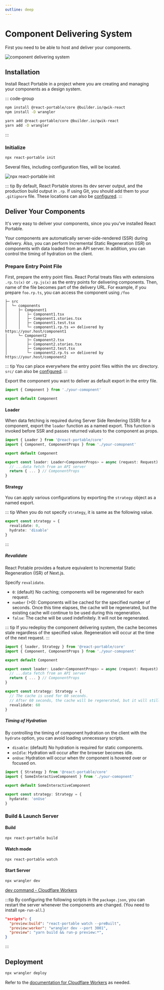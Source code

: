 ```yaml
---
outline: deep
---
```


# Component Delivering System

First you need to be able to host and deliver your components.

![component delivering system](/component-delivering-system.png)

## Installation

Install React Portable in a project where you are creating and managing your components as a design system.

::: code-group
```bash [npm]
npm install @react-portable/core @builder.io/qwik-react
npm install -D wrangler
```

```bash [yarn]
yarn add @react-portable/core @builder.io/qwik-react
yarn add -D wrangler
```
:::

### Initialize

```bash
npx react-portable init
```

Several files, including configuration files, will be located.

![npx react-portable init](/npx-react-portable-init.png)

::: tip
By default, React Portable stores its dev server output, and the production build output in `.rp`. If using Git, you should add them to your `.gitignore` file. These locations can also be [configured](/customizations/react-portable-core-configurations).
:::

## Deliver Your Components

It's very easy to deliver your components, since you you've installed React Portable.

Your components are automatically server-side-rendered (SSR) during delivery. Also, you can perform Incremental Static Regeneration (ISR) on components with data loaded from an API server. In addition, you can control the timing of hydration on the client.

### Prepare Entry Point File

First, prepare the entry point files. React Portal treats files with extensions `.rp.ts(x)` or `.rp.js(x)` as the entry points for delivering components. 
Then, name of the file becomes part of the delivery URL. For example, if you prepare `foo.rp.ts`, you can access the component using `/foo` 

```
├─ src
│  └─ components
│     ├─ Component1
│     │   ├─ Component1.tsx
│     │   ├─ Component1.stories.tsx
│     │   ├─ Component1.test.tsx
│     │   └─ component1.rp.ts => delivered by https://your.host/component1
│     └─ Component2
│         ├─ Component2.tsx
│         ├─ Component2.stories.tsx
│         ├─ Component2.test.tsx
│         └─ component2.rp.ts => delivered by https://your.host/component2
```

::: tip
You can place everywhere the entry point files within the src directory. `src/` can also be [configured](/customizations/react-portable-core-configurations).
:::

Export the component you want to deliver as default export in the entry file.

```ts
import { Component } from './your-comopnent'

export default Component
```

#### Loader

When data fetching is required during Server Side Rendering (SSR) for a component, export the `loader` function as a named export. This function is invoked before SSR and passes returned values to the component as props.

```ts
import { Loader } from '@react-portable/core'
import { Component, ComponentProps } from './your-comopnent'

export default Component

export const loader: Loader<ComponentProps> = async (request: Request) => {
  // ...data fetch from an API server
  return { ... } // ComponentProps
}
```

#### Strategy

You can apply various configurations by exporting the `strategy` object as a named export.

::: tip
When you do not specify `strategy`, it is same as the following value.
```ts
export const strategy = {
  revalidate: 0,
  hydrate: 'disable'
}
```
:::

##### Revalidate

React Potable provides a feature equivalent to Incremental Static Regeneration (ISR) of Next.js.

Specify `revalidate`.
- `0`: (default) No caching; components will be regenerated for each request.
- `number` (>0): Components will be cached for the specified number of seconds. Once this time elapses, the cache will be regenerated, but the existing cache will continue to be used during this regeneration.
- `false`: The cache will be used indefinitely. It will not be regenerated.

::: tip
If you redeploy the component delivering system, the cache becomes stale regardless of the specified value. Regeneration will occur at the time of the next request.
:::

```ts
import { loader, Strategy } from '@react-portable/core'
import { Component, ComponentProps } from './your-comopnent'

export default Component

export const loader: Loader<ComponentProps> = async (request: Request) => {
  // ...data fetch from an API server
  return { ... } // ComponentProps
}

export const strategy: Strategy = {
  // The cache is used for 60 seconds.
  // After 60 seconds, the cache will be regenerated, but it will still be used until the regeneration process is completed.
  revalidate: 60
}
```

##### Timing of Hydration

By controlling the timing of component hydration on the client with the `hydrate` option, you can avoid loading unnecessary scripts.

- `disable`: (default) No hydration is required for static components.
- `onIdle`: Hydration will occur after the browser becomes idle.
- `onUse`: Hydration will occur when thr component is hovered over or focused on.

```ts
import { Strategy } from '@react-portable/core'
import { SomeInteractiveComponent } from './your-comopnent'

export default SomeInteractiveComponent

export const strategy: Strategy = {
  hydarate: 'onUse'
}
```

### Build & Launch Server

#### Build

```bash
npx react-portable build
```

#### Watch mode

```bash
npx react-portable watch
```

#### Start Server

```bash
npx wrangler dev
```

[dev command - Cloudflare Workers](https://developers.cloudflare.com/workers/wrangler/commands/#dev)

:::tip
By configuring the following scripts in the `package.json`, you can restart the server whenever the components are changed. (You need to install `npm-run-all`.)

```json [package.json]
"scripts": {
  "preview:build": "react-portable watch --preBuilt",
  "preview:worker": "wrangler dev --port 3001",
  "preview": "yarn build && run-p preview:*",
}
```
:::

## Deployment

```bash
npx wrangler deploy
```

Refer to the [documentation for Cloudflare Workers](https://developers.cloudflare.com/workers/wrangler/commands/#deploy) as needed.